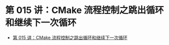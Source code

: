 # 第 015 讲：CMake 流程控制之跳出循环和继续下一次循环
- [第 015 讲：CMake 流程控制之跳出循环和继续下一次循环](#第-015-讲cmake-流程控制之跳出循环和继续下一次循环)
